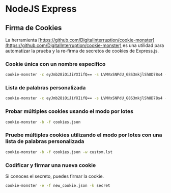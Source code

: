 # NodeJS Express

## Firma de Cookies

La herramienta [https://github.com/DigitalInterruption/cookie-monster](https://github.com/DigitalInterruption/cookie-monster) es una utilidad para automatizar la prueba y la re-firma de secretos de cookies de Express.js.

### Cookie única con un nombre específico
```bash
cookie-monster -c eyJmb28iOiJiYXIifQ== -s LVMVxSNPdU_G8S3mkjlShUD78s4 -n session
```
### Lista de palabras personalizada
```bash
cookie-monster -c eyJmb28iOiJiYXIifQ== -s LVMVxSNPdU_G8S3mkjlShUD78s4 -w custom.lst
```
### Probar múltiples cookies usando el modo por lotes
```bash
cookie-monster -b -f cookies.json
```
### Pruebe múltiples cookies utilizando el modo por lotes con una lista de palabras personalizada
```bash
cookie-monster -b -f cookies.json -w custom.lst
```
### Codificar y firmar una nueva cookie

Si conoces el secreto, puedes firmar la cookie.
```bash
cookie-monster -e -f new_cookie.json -k secret
```

